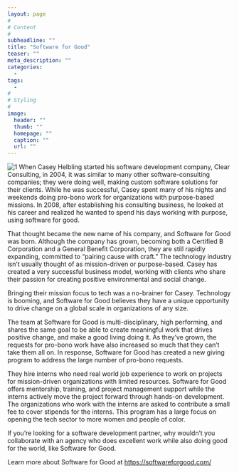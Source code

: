 ```yaml
---
layout: page
#
# Content
#
subheadline: ""
title: "Software for Good"
teaser: ""
meta_description: ""
categories:
  - 
tags:
  - 
#
# Styling
#
image:
  header: ""
  thumb: ""
  homepage: ""
  caption: ""
  url: ""
---
```




 ![1](https://sunrisebanks.com/wp-content/uploads/2017/04/sfg_50_logovector-768x578.jpg)
 When Casey Helbling started his software development company, Clear Consulting, in 2004, it was similar to many other software-consulting companies; they were doing well, making custom software solutions for their clients. While he was successful, Casey spent many of his nights and weekends doing pro-bono work for organizations with purpose-based missions. In 2008, after establishing his consulting business, he looked at his career and realized he wanted to spend his days working with purpose, using software for good.

That thought became the new name of his company, and Software for Good was born. Although the company has grown, becoming both a Certified B Corporation and a General Benefit Corporation, they are still rapidly expanding, committed to “pairing cause with craft.” The technology industry isn’t usually thought of as mission-driven or purpose-based. Casey has created a very successful business model, working with clients who share their passion for creating positive environmental and social change.

Bringing their mission focus to tech was a no-brainer for Casey. Technology is booming, and Software for Good believes they have a unique opportunity to drive change on a global scale in organizations of any size.

The team at Software for Good is multi-disciplinary, high performing, and shares the same goal to be able to create meaningful work that drives positive change, and make a good living doing it. As they’ve grown, the requests for pro-bono work have also increased so much that they can’t take them all on. In response, Software for Good has created a new giving program to address the large number of pro-bono requests.

They hire interns who need real world job experience to work on projects for mission-driven organizations with limited resources. Software for Good offers mentorship, training, and project management support while the interns actively move the project forward through hands-on development. The organizations who work with the interns are asked to contribute a small fee to cover stipends for the interns. This program has a large focus on opening the tech sector to more women and people of color.

If you’re looking for a software development partner, why wouldn’t you collaborate with an agency who does excellent work while also doing good for the world, like Software for Good.

Learn more about Software for Good at https://softwareforgood.com/
